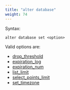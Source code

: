 ```yaml
---
title: "alter database"
weight: 74
---
```


Syntax:

	alter database set <option>

Valid options are:

 - [drop_threshold](./drop_threshold)
 - [expiration_log](./expiration_log)
 - [expiration_num](./expiration_num)
 - [list_limit](./list_limit)
 - [select_points_limit](./select_points_limit)
 - [set_timezone](./set_timezone)
